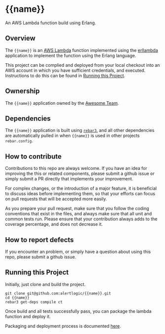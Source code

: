 {{name}}
=================

An AWS Lambda function build using Erlang.


## Overview

The `{{name}}` is an [AWS Lambda](https://aws.amazon.com/lambda/)
function implemented using the [erllambda](https://github.com/alertlogic/erllambda)
application to implement the function using the Erlang language.

This project can be complied and deployed from your local checkout into an
AWS account in which you have sufficient credentials, and executed.
Instructions to do this can be found in
[Running this Project](#running-this-project).


## Ownership

The `{{name}}` application owned by the [Awesome Team]().


## Dependencies

The `{{name}}` application is built using
[`rebar3`](http://www.rebar3.org), and all other dependencies are
automatically pulled in when `{{name}}` is used in other projects
`rebar.config`.


## How to contribute

Contributions to this repo are always welcome.  If you have an idea for
improving the this or related components, please submit a
github issue or simply submit a PR directly that implements your improvement.

For complex changes, or the introduction of a major feature, it is
beneficial to discuss ideas before implementing them, so that your efforts
can focus on pull requests that will be accepted more easily.

As you prepare your pull request, make sure that you follow the coding
conventions that exist in the files, and always make sure that all unit and
common tests run.  Please ensure that your contribution always adds to the
coverage percentage, and does not decrease it.


## How to report defects

If you encounter an problem, or simply have a question about using this
repo, please submit a github issue.


## Running this Project

Initially, just clone and build the project.

```
git clone git@github.com:alertlogic/{{name}}.git
cd {{name}}
rebar3 get-deps compile ct
```

Once build and all tests successfully pass, you can package the lambda
function and deploy it.

Packaging and deployment process is documented [here](https://github.com/alertlogic/rebar3_erllambda#creating-a-package).

<!--- vim: sw=4 et ts=4 -->
